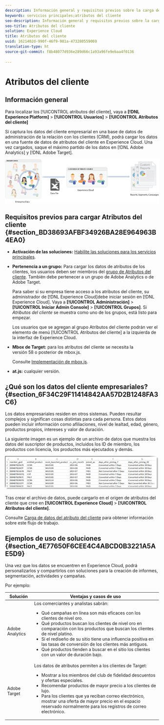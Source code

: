 ```yaml
---
description: Información general y requisitos previos sobre la carga de atributos del cliente en Experience Cloud.
keywords: servicios principales;atributos del cliente
seo-description: Información general y requisitos previos sobre la carga de atributos del cliente en Experience Cloud.
seo-title: Atributos del cliente
solution: Experience Cloud
title: Atributos del cliente
uuid: 1621402d-990f-46f9-981a-473280559069
translation-type: ht
source-git-commit: f8b48077d936e289d66c1a93a96fe9ebaa4f0136

---
```



# Atributos del cliente

## Información general

Para localizar los [!UICONTROL atributos del cliente], vaya a **[!DNL Experience Platform]** &gt; **[!UICONTROL Usuarios]** &gt; **[!UICONTROL Atributos del cliente]**

Si captura los datos del cliente empresarial en una base de datos de administración de la relación con los clientes (CRM), podrá cargar los datos en una fuente de datos de atributos del cliente en Experience Cloud. Una vez cargados, saque el máximo partido de los datos en [!DNL Adobe Analytics] y [!DNL Adobe Target].

![](assets/custom_reports.png)

## Requisitos previos para cargar Atributos del cliente {#section_BD38693AFBF34926BA28E964963B4EA0}


* **Activación de las soluciones:** [Habilite las soluciones para los servicios principales](../core-services/core-services.md#concept_07ED1D5C64234E77976E6D572E78FB9C).

* **Pertenencia a un grupo:** Para cargar los datos de atributos de los clientes, los usuarios deben ser miembros del [grupo de Atributos del cliente](../admin-getting-started/admin-getting-started.md#task_3295A85536BF48899A1AB40D207E77E9). También debe pertenecer a un grupo de Adobe Analytics o de Adobe Target.

   Para saber si su empresa tiene acceso a los atributos del cliente, su administrador de [!DNL Experience Cloud]debe iniciar sesión en [!DNL Experience Cloud]. Vaya a **[!UICONTROL Administración]** &gt; **[!UICONTROL Iniciar Admin Console]** &gt; **[!UICONTROL Grupos]**. Si *Atributos del cliente* se muestra como uno de los grupos, está listo para empezar.

   Los usuarios que se agregan al grupo Atributos del cliente podrán ver el elemento de menú [!UICONTROL Atributos del cliente] a la izquierda de la interfaz de Experience Cloud.

* **Mbox de Target:** para los atributos del cliente se necesita la versión 58 o posterior de mbox.js.


   Consulte [Implementación de mbox.js](https://marketing.adobe.com/resources/help/es_ES/target/ov/?f=t_mbox_download).

* **at.js:** cualquier versión.




## ¿Qué son los datos del cliente empresariales? {#section_6F34C29F11414842AA57D2B1248FA3C6}

Los datos empresariales residen en otros sistemas. Pueden resultar complejos y significan cosas distintas para cada persona. Estos datos pueden incluir información como afiliaciones, nivel de lealtad, edad, género, productos propios, intereses y valor de duración.

La siguiente imagen es un ejemplo de un archivo de datos que muestra los datos del suscriptor de productos, incluidos los ID de miembro, los productos con licencia, los productos más ejecutados y demás.

![](assets/01_crs_usecase.png)

Tras crear el archivo de datos, puede cargarlo en el origen de atributos del cliente que cree en **[!UICONTROL Experience Cloud]** &gt; **[!UICONTROL Atributos del cliente]**.

Consulte [Carga de datos del atributo del cliente](../attributes/t-crs-usecase.md#task_BCC327B2A0EF4A1BBB2934013AB92B78) para obtener información sobre este flujo de trabajo.

## Ejemplos de uso de soluciones {#section_4E77650F6CEE4C4ABCD0B3221A5AE5D9}

Una vez que los datos se encuentren en Experience Cloud, podrá personalizarlos y compartirlos con soluciones para la creación de informes, segmentación, actividades y campañas.

Por ejemplo:

| Solución | Ventajas y casos de uso |
|--- |--- |
| Adobe Analytics | Los comerciantes y analistas sabrán:<ul><li>Qué campañas en línea son más eficaces con los clientes de nivel oro.</li><li>Qué productos buscan los clientes de nivel oro en comparación con los productos que buscan los clientes de nivel platino.</li><li>Si el rediseño de su sitio tiene una influencia positiva en las tasas de conversión de los clientes más antiguos.</li><li>Qué productos tienden a buscar en el sitio los clientes con un valor de duración bajo.</li></ul> |
| Adobe Target | Los datos de atributos permiten a los clientes de Target:<ul><li>Mostrar a los miembros del club de fidelidad descuentos y ofertas especiales.</li><li>Recomendar productos de mayor precio a los clientes de lujo.</li><li>Para los clientes que ya reciban correo electrónico, mostrar una oferta de mayor precio en el espacio reservado normalmente para los registros de correo electrónico.</li></ul> |
